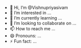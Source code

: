 - 👋 Hi, I’m @Vishnupriyasivam
- 👀 I’m interested in ...
- 🌱 I’m currently learning ...
- 💞️ I’m looking to collaborate on ...
- 📫 How to reach me ...
- 😄 Pronouns: ...
- ⚡ Fun fact: ...

<!---
Vishnupriyasivam/Vishnupriyasivam is a ✨ special ✨ repository because its `README.md` (this file) appears on your GitHub profile.
You can click the Preview link to take a look at your changes.
--->
